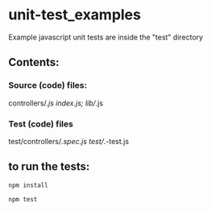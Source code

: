 # unit-test_examples
Example javascript unit tests are inside the "test" directory

## Contents:

### Source (code) files:

controllers/*.js
index.js; lib/*.js

### Test (code) files

test/controllers/*.spec.js
test/*.-test.js

## to run the tests:
```npm install```

```npm test```
